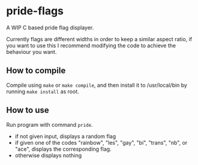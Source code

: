 # pride-flags
A WIP C based pride flag displayer.

Currently flags are different widths in order to keep a similar aspect ratio,
if you want to use this I recommend modifying the code to achieve the behaviour you want.

## How to compile
Compile using `make` or `make compile`, and then install it to /usr/local/bin by running `make install` as root.

## How to use
Run program with command `pride`.
- if not given input, displays a random flag
- if given one of the codes "rainbow", "les", "gay",
  "bi", "trans", "nb", or "ace", displays the corresponding flag.
- otherwise displays nothing
